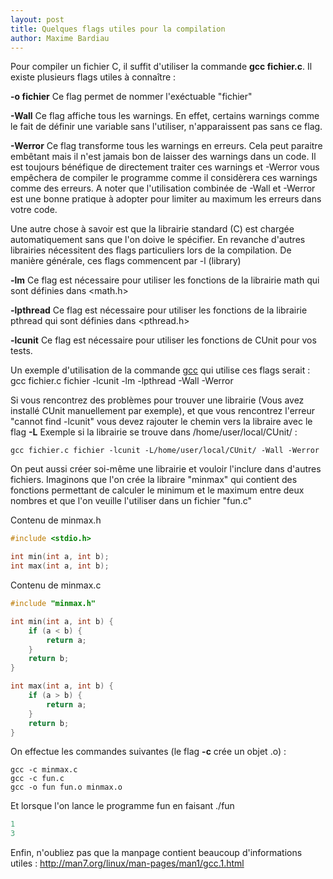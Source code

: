 ```yaml
---
layout: post
title: Quelques flags utiles pour la compilation
author: Maxime Bardiau
---
```


Pour compiler un fichier C, il suffit d'utiliser la commande **gcc fichier.c**. Il existe plusieurs flags utiles à connaître :

**-o fichier**
Ce flag permet de nommer l'exéctuable "fichier"

**-Wall**
Ce flag affiche tous les warnings. En effet, certains warnings comme le fait de définir une variable sans l'utiliser, n'apparaissent pas sans ce flag.

**-Werror**
Ce flag transforme tous les warnings en erreurs. Cela peut paraitre embêtant mais il n'est jamais bon de laisser des warnings dans un code. Il est toujours bénéfique de directement traiter ces warnings et -Werror vous empêchera de compiler le programme comme il considèrera ces warnings comme des erreurs. A noter que l'utilisation combinée de -Wall et -Werror est une bonne pratique à adopter pour limiter au maximum les erreurs dans votre code.

Une autre chose à savoir est que la librairie standard (C) est chargée automatiquement sans que l'on doive le spécifier. En revanche d'autres librairies nécessitent des flags particuliers lors de la compilation. De manière générale, ces flags commencent par -l (library)

**-lm**
Ce flag est nécessaire pour utiliser les fonctions de la librairie math qui sont définies dans <math.h>

**-lpthread**
Ce flag est nécessaire pour utiliser les fonctions de la librairie pthread qui sont définies dans <pthread.h>

**-lcunit**
Ce flag est nécessaire pour utiliser les fonctions de CUnit pour vos tests.

Un exemple d'utilisation de la commande [gcc](http://man7.org/linux/man-pages/man1/gcc.1.html) qui utilise ces flags serait :
gcc fichier.c fichier -lcunit -lm -lpthread -Wall -Werror

Si vous rencontrez des problèmes pour trouver une librairie (Vous avez installé CUnit manuellement par exemple), et que vous rencontrez l'erreur "cannot find -lcunit" vous devez rajouter le chemin vers la libraire avec le flag **-L**
Exemple si la librairie se trouve dans /home/user/local/CUnit/ :

```
gcc fichier.c fichier -lcunit -L/home/user/local/CUnit/ -Wall -Werror
```

On peut aussi créer soi-même une librairie et vouloir l'inclure dans d'autres fichiers. Imaginons que l'on crée la libraire "minmax" qui contient des fonctions permettant de calculer le minimum et le maximum entre deux nombres et que l'on veuille l'utiliser dans un fichier "fun.c"

Contenu de minmax.h

```c
#include <stdio.h>

int min(int a, int b);
int max(int a, int b);
```

Contenu de minmax.c

```c
#include "minmax.h"

int min(int a, int b) {
    if (a < b) {
        return a;
    }
    return b;
}

int max(int a, int b) {
    if (a > b) {
        return a;
    }
    return b;
}
```

On effectue les commandes suivantes (le flag **-c** crée un objet .o) :

```
gcc -c minmax.c
gcc -c fun.c
gcc -o fun fun.o minmax.o
```

Et lorsque l'on lance le programme fun en faisant ./fun

```c
1
3
```

Enfin, n'oubliez pas que la manpage contient beaucoup d'informations utiles : http://man7.org/linux/man-pages/man1/gcc.1.html